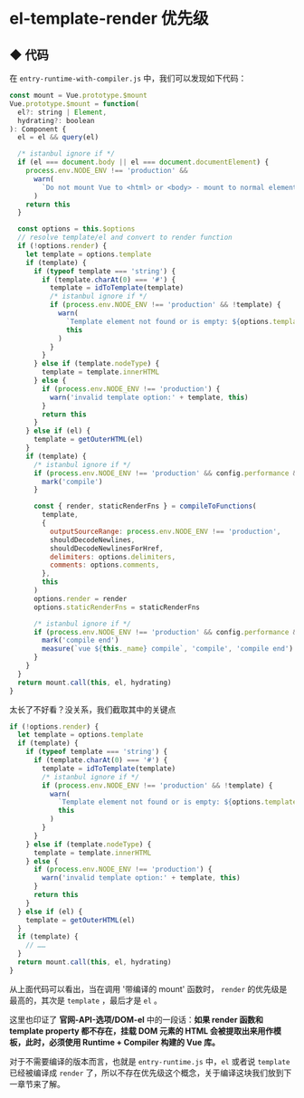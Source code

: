 # el-template-render 优先级

## ◆ 代码

在 <code>entry-runtime-with-compiler.js</code> 中，我们可以发现如下代码：

```js
const mount = Vue.prototype.$mount
Vue.prototype.$mount = function(
  el?: string | Element,
  hydrating?: boolean
): Component {
  el = el && query(el)

  /* istanbul ignore if */
  if (el === document.body || el === document.documentElement) {
    process.env.NODE_ENV !== 'production' &&
      warn(
        `Do not mount Vue to <html> or <body> - mount to normal elements instead.`
      )
    return this
  }

  const options = this.$options
  // resolve template/el and convert to render function
  if (!options.render) {
    let template = options.template
    if (template) {
      if (typeof template === 'string') {
        if (template.charAt(0) === '#') {
          template = idToTemplate(template)
          /* istanbul ignore if */
          if (process.env.NODE_ENV !== 'production' && !template) {
            warn(
              `Template element not found or is empty: ${options.template}`,
              this
            )
          }
        }
      } else if (template.nodeType) {
        template = template.innerHTML
      } else {
        if (process.env.NODE_ENV !== 'production') {
          warn('invalid template option:' + template, this)
        }
        return this
      }
    } else if (el) {
      template = getOuterHTML(el)
    }
    if (template) {
      /* istanbul ignore if */
      if (process.env.NODE_ENV !== 'production' && config.performance && mark) {
        mark('compile')
      }

      const { render, staticRenderFns } = compileToFunctions(
        template,
        {
          outputSourceRange: process.env.NODE_ENV !== 'production',
          shouldDecodeNewlines,
          shouldDecodeNewlinesForHref,
          delimiters: options.delimiters,
          comments: options.comments,
        },
        this
      )
      options.render = render
      options.staticRenderFns = staticRenderFns

      /* istanbul ignore if */
      if (process.env.NODE_ENV !== 'production' && config.performance && mark) {
        mark('compile end')
        measure(`vue ${this._name} compile`, 'compile', 'compile end')
      }
    }
  }
  return mount.call(this, el, hydrating)
}
```

太长了不好看？没关系，我们截取其中的关键点

```js
if (!options.render) {
  let template = options.template
  if (template) {
    if (typeof template === 'string') {
      if (template.charAt(0) === '#') {
        template = idToTemplate(template)
        /* istanbul ignore if */
        if (process.env.NODE_ENV !== 'production' && !template) {
          warn(
            `Template element not found or is empty: ${options.template}`,
            this
          )
        }
      }
    } else if (template.nodeType) {
      template = template.innerHTML
    } else {
      if (process.env.NODE_ENV !== 'production') {
        warn('invalid template option:' + template, this)
      }
      return this
    }
  } else if (el) {
    template = getOuterHTML(el)
  }
  if (template) {
    // ……
  }
  return mount.call(this, el, hydrating)
}
```

从上面代码可以看出，当在调用 '带编译的 mount' 函数时， <code>render</code> 的优先级是最高的，其次是 <code>template</code> ，最后才是 <code>el</code> 。

这里也印证了 <b>官网-API-选项/DOM-el</b> 中的一段话：<b>如果 render 函数和 template property 都不存在，挂载 DOM 元素的 HTML 会被提取出来用作模板，此时，必须使用 Runtime + Compiler 构建的 Vue 库。</b>

对于不需要编译的版本而言，也就是 <code>entry-runtime.js</code> 中，<code>el</code> 或者说 <code>template</code> 已经被编译成 <code>render</code> 了，所以不存在优先级这个概念，关于编译这块我们放到下一章节来了解。


